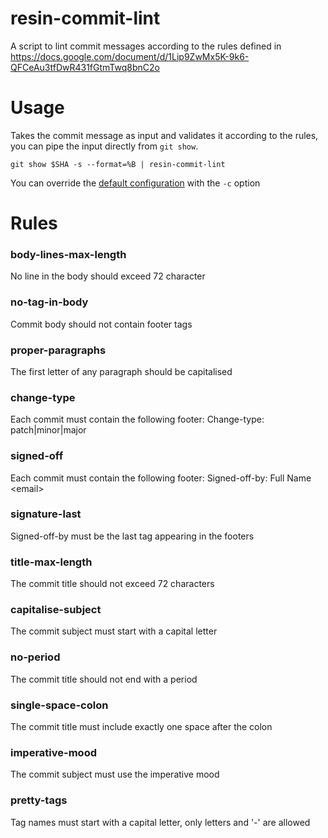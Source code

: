 # resin-commit-lint

A script to lint commit messages according to the rules defined in https://docs.google.com/document/d/1Lip9ZwMx5K-9k6-QFCeAu3tfDwR431fGtmTwq8bnC2o

# Usage
Takes the commit message as input and validates it according to the rules, you can pipe the input directly from `git show`.

```
git show $SHA -s --format=%B | resin-commit-lint
```

You can override the [default configuration](https://github.com/resin-io/resin-commit-lint/blob/master/config.json) with the `-c` option

# Rules

### body-lines-max-length
No line in the body should exceed 72 character

### no-tag-in-body
Commit body should not contain footer tags

### proper-paragraphs
The first letter of any paragraph should be capitalised

### change-type
Each commit must contain the following footer: Change-type: patch|minor|major

### signed-off
Each commit must contain the following footer: Signed-off-by: Full Name &lt;email&gt;

### signature-last
Signed-off-by must be the last tag appearing in the footers

### title-max-length
The commit title should not exceed 72 characters

### capitalise-subject
The commit subject must start with a capital letter

### no-period
The commit title should not end with a period

### single-space-colon
The commit title must include exactly one space after the colon

### imperative-mood
The commit subject must use the imperative mood

### pretty-tags
Tag names must start with a capital letter, only letters and &#x27;-&#x27; are allowed

